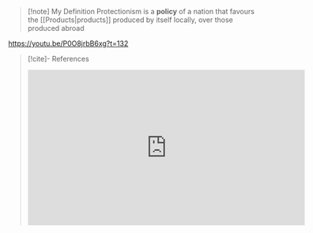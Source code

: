 >[!note] My Definition
Protectionism is a **policy** of a nation that favours the [[Products|products]] produced by itself locally, over those produced abroad



https://youtu.be/P0O8jrbB6xg?t=132








>[!cite]- References
><iframe width="560" height="315" src="https://www.youtube-nocookie.com/embed/P0O8jrbB6xg?controls=0&amp;start=106;end=132" title="YouTube video player" frameborder="0" allow="accelerometer; clipboard-write; encrypted-media; gyroscope; picture-in-picture" allowfullscreen></iframe>